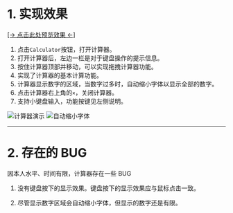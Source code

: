
# 1. 实现效果

<a href="https://lzxjack.gitee.io/calculator/" target="_blank">[→ 点击此处预览效果 ←]</a>

1. 点击`Calculator`按钮，打开计算器。
2. 打开计算器后，左边一栏是对于键盘操作的提示信息。
3. 按住计算器顶部并移动，可以实现拖拽计算器功能。
4. 实现了计算器的基本计算功能。
5. 计算器显示数字的区域，当数字过多时，自动缩小字体以显示全部的数字。
6. 点击计算器右上角的`×`，关闭计算器。
7. 支持小键盘输入，功能按键见左侧说明。

![计算器演示](https://jack-img.oss-cn-hangzhou.aliyuncs.com/img/20201203162332.gif)
![自动缩小字体](https://jack-img.oss-cn-hangzhou.aliyuncs.com/img/20201203162412.gif)

---

# 2. 存在的 BUG

因本人水平、时间有限，计算器存在一些 BUG

1. 没有键盘按下的显示效果。键盘按下的显示效果应与鼠标点击一致。

2. 尽管显示数字区域会自动缩小字体，但显示的数字还是有限。
